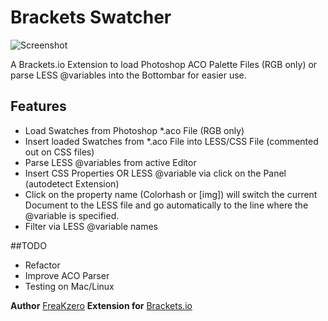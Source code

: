 # Brackets Swatcher

![Screenshot](https://raw2.github.com/FreaKzero/brackets-swatcher/master/readme.png)

A Brackets.io Extension to load Photoshop ACO Palette Files (RGB only) or parse LESS @variables into the Bottombar for easier use.

## Features
* Load Swatches from Photoshop *.aco File (RGB only)
* Insert loaded Swatches from *.aco File into LESS/CSS File 
(commented out on CSS files)
* Parse LESS @variables from active Editor
* Insert CSS Properties OR LESS @variable via click on the Panel (autodetect Extension)
* Click on the property name (Colorhash or [img]) will switch the current Document to the LESS file and go automatically to the line where the @variable is specified.
* Filter via LESS @variable names

##TODO
* Refactor
* Improve ACO Parser
* Testing on Mac/Linux

 **Author** [FreaKzero](https://github.com/freakzero) 
 **Extension for** [Brackets.io](http://brackets.io)

